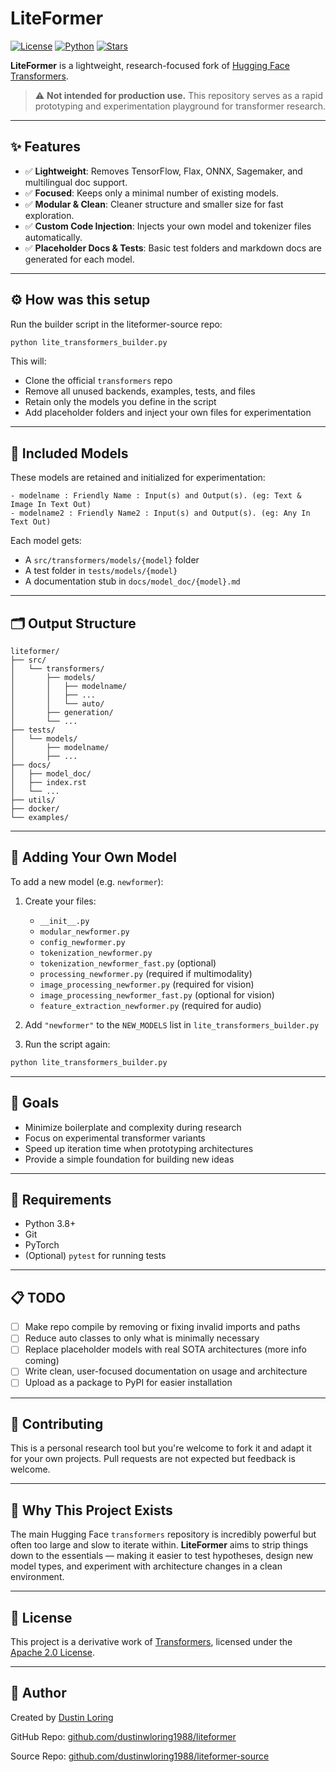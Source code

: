# LiteFormer

[![License](https://img.shields.io/github/license/dustinwloring1988/liteformer)](https://opensource.org/licenses/Apache-2.0)
[![Python](https://img.shields.io/badge/python-3.8+-blue.svg)](https://www.python.org/downloads/)
[![Stars](https://img.shields.io/github/stars/dustinwloring1988/liteformer?style=social)](https://github.com/dustinwloring1988/liteformer)

**LiteFormer** is a lightweight, research-focused fork of [Hugging Face Transformers](https://github.com/huggingface/transformers).

> ⚠️ **Not intended for production use.** This repository serves as a rapid prototyping and experimentation playground for transformer research.

---

## ✨ Features

- ✅ **Lightweight**: Removes TensorFlow, Flax, ONNX, Sagemaker, and multilingual doc support.
- ✅ **Focused**: Keeps only a minimal number of existing models.
- ✅ **Modular & Clean**: Cleaner structure and smaller size for fast exploration.
- ✅ **Custom Code Injection**: Injects your own model and tokenizer files automatically.
- ✅ **Placeholder Docs & Tests**: Basic test folders and markdown docs are generated for each model.

---

## ⚙️ How was this setup

Run the builder script in the liteformer-source repo:

```bash
python lite_transformers_builder.py
````

This will:

* Clone the official `transformers` repo
* Remove all unused backends, examples, tests, and files
* Retain only the models you define in the script
* Add placeholder folders and inject your own files for experimentation

---

## 🧠 Included Models

These models are retained and initialized for experimentation:

```
- modelname : Friendly Name : Input(s) and Output(s). (eg: Text & Image In Text Out)
- modelname2 : Friendly Name2 : Input(s) and Output(s). (eg: Any In Text Out)
```

Each model gets:

* A `src/transformers/models/{model}` folder
* A test folder in `tests/models/{model}`
* A documentation stub in `docs/model_doc/{model}.md`

---

## 🗂 Output Structure

```plaintext
liteformer/
├── src/
│   └── transformers/
│       ├── models/
│       │   ├── modelname/
│       │   ├── ...
│       │   └── auto/
│       ├── generation/
│       └── ...
├── tests/
│   └── models/
│       ├── modelname/
│       ├── ...
├── docs/
│   ├── model_doc/
│   ├── index.rst
│   └── ...
├── utils/
├── docker/
└── examples/
```

---

## 🧪 Adding Your Own Model

To add a new model (e.g. `newformer`):

1. Create your files:

   * `__init__.py`
   * `modular_newformer.py`
   * `config_newformer.py`
   * `tokenization_newformer.py`
   * `tokenization_newformer_fast.py` (optional)
   * `processing_newformer.py` (required if multimodality)
   * `image_processing_newformer.py` (required for vision)
   * `image_processing_newformer_fast.py` (optional for vision)
   * `feature_extraction_newformer.py` (required for audio)

2. Add `"newformer"` to the `NEW_MODELS` list in `lite_transformers_builder.py`

3. Run the script again:

```bash
python lite_transformers_builder.py
```

---

## 🎯 Goals

* Minimize boilerplate and complexity during research
* Focus on experimental transformer variants
* Speed up iteration time when prototyping architectures
* Provide a simple foundation for building new ideas

---

## 🧰 Requirements

* Python 3.8+
* Git
* PyTorch
* (Optional) `pytest` for running tests

---

## 📋 TODO

* [ ] Make repo compile by removing or fixing invalid imports and paths
* [ ] Reduce auto classes to only what is minimally necessary
* [ ] Replace placeholder models with real SOTA architectures (more info coming)
* [ ] Write clean, user-focused documentation on usage and architecture
* [ ] Upload as a package to PyPI for easier installation

---

## 🤝 Contributing

This is a personal research tool but you're welcome to fork it and adapt it for your own projects. Pull requests are not expected but feedback is welcome.

---

## 🧭 Why This Project Exists

The main Hugging Face `transformers` repository is incredibly powerful but often too large and slow to iterate within. **LiteFormer** aims to strip things down to the essentials — making it easier to test hypotheses, design new model types, and experiment with architecture changes in a clean environment.

---

## 📜 License

This project is a derivative work of [Transformers](https://github.com/huggingface/transformers), licensed under the [Apache 2.0 License](https://www.apache.org/licenses/LICENSE-2.0).

---

## 👤 Author

Created by [Dustin Loring](https://github.com/dustinwloring1988)

GitHub Repo: [github.com/dustinwloring1988/liteformer](https://github.com/dustinwloring1988/liteformer)

Source Repo: [github.com/dustinwloring1988/liteformer-source](https://github.com/dustinwloring1988/liteformer-source)
